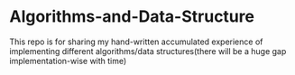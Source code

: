 # Algorithms-and-Data-Structure
This repo is for sharing my hand-written accumulated experience of implementing different algorithms/data structures(there will be a huge gap implementation-wise with time)
